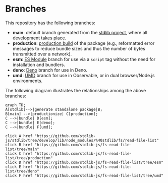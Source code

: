 <!--

@license Apache-2.0

Copyright (c) 2022 The Stdlib Authors.

Licensed under the Apache License, Version 2.0 (the "License");
you may not use this file except in compliance with the License.
You may obtain a copy of the License at

    http://www.apache.org/licenses/LICENSE-2.0

Unless required by applicable law or agreed to in writing, software
distributed under the License is distributed on an "AS IS" BASIS,
WITHOUT WARRANTIES OR CONDITIONS OF ANY KIND, either express or implied.
See the License for the specific language governing permissions and
limitations under the License.

-->

# Branches

This repository has the following branches:

-   **main**: default branch generated from the [stdlib project][stdlib-url], where all development takes place.
-   **production**: [production build][production-url] of the package (e.g., reformatted error messages to reduce bundle sizes and thus the number of bytes transmitted over a network).
-   **esm**: [ES Module][esm-url] branch for use via a `script` tag without the need for installation and bundlers.
-   **deno**: [Deno][deno-url] branch for use in Deno.
-   **umd**: [UMD][umd-url] branch for use in Observable, or in dual browser/Node.js environments.

The following diagram illustrates the relationships among the above branches:

```mermaid
graph TD;
A[stdlib]-->|generate standalone package|B;
B[main] -->|productionize| C[production];
C -->|bundle| D[esm];
C -->|bundle| E[deno];
C -->|bundle| F[umd];

click A href "https://github.com/stdlib-js/stdlib/tree/develop/lib/node_modules/%40stdlib/fs/read-file-list"
click B href "https://github.com/stdlib-js/fs-read-file-list/tree/main"
click C href "https://github.com/stdlib-js/fs-read-file-list/tree/production"
click D href "https://github.com/stdlib-js/fs-read-file-list/tree/esm"
click E href "https://github.com/stdlib-js/fs-read-file-list/tree/deno"
click F href "https://github.com/stdlib-js/fs-read-file-list/tree/umd"
```

[stdlib-url]: https://github.com/stdlib-js/stdlib/tree/develop/lib/node_modules/%40stdlib/fs/read-file-list
[production-url]: https://github.com/stdlib-js/fs-read-file-list/tree/production
[deno-url]: https://github.com/stdlib-js/fs-read-file-list/tree/deno
[umd-url]: https://github.com/stdlib-js/fs-read-file-list/tree/umd
[esm-url]: https://github.com/stdlib-js/fs-read-file-list/tree/esm